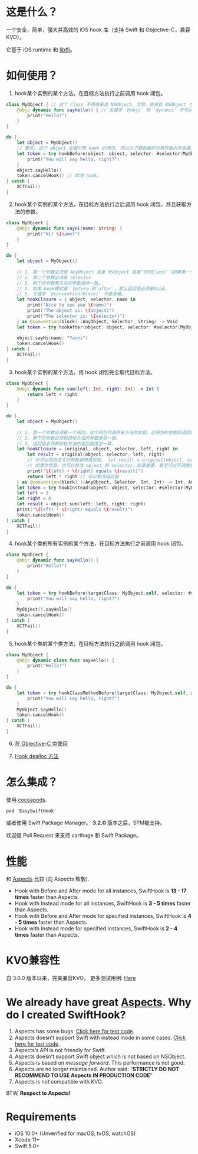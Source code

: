 # 这是什么？

一个安全，简单，强大并高效的 iOS hook 库（支持 Swift 和 Objective-C，兼容KVO）。

它基于 iOS runtime 和 [libffi](https://github.com/libffi/libffi)。

# 如何使用？

1. hook某个实例的某个方法，在目标方法执行之前调用 hook 闭包。

```swift
class MyObject { // 这个 Class 不用继承自 NSObject。当然，继承自 NSObject 也没问题。
    @objc dynamic func sayHello() { // 关键字 `@objc` 和 `dynamic` 不可以省略。
        print("Hello!")
    }
}

do {
    let object = MyObject()
    // 警告: 这个 object 会强引用 hook 的闭包. 所以为了避免循环引用导致内存泄漏，请确保 hook closure 不会强引用 object。 如果你想要在 hook closure 里访问object，请参考教程的第二步。
    let token = try hookBefore(object: object, selector: #selector(MyObject.sayHello)) {
        print("You will say hello, right?")
    }
    object.sayHello()
    token.cancelHook() // 取消 hook。
} catch {
    XCTFail()
}
```

2. hook某个实例的某个方法，在目标方法执行之后调用 hook 闭包，并且获取方法的参数。


```swift
class MyObject {
    @objc dynamic func sayHi(name: String) {
        print("Hi! \(name)")
    }
}

do {
    let object = MyObject()
    
    // 1. 第一个参数必须是 AnyObject 或者 NSObject 或者“你的Class”（如果第一个参数是“你的Class”，那么“你的Class”必须继承自 NSObject。否则会有编译错误 "XXX is not representable in Objective-C, so it cannot be used with '@convention(block)'"）
    // 2. 第二个参数必须是 Selector
    // 3. 剩下的参数和方法的参数保持一致。
    // 4. 如果 hook模式是 `before`和`after`，那么返回值必须是Void。
    // 5. 关键字 `@convention(block)` 不能省略。
    let hookClosure = { object, selector, name in
        print("Nice to see you \(name)")
        print("The object is: \(object)")
        print("The selector is: \(selector)")
    } as @convention(block) (AnyObject, Selector, String) -> Void
    let token = try hookAfter(object: object, selector: #selector(MyObject.sayHi), closure: hookClosure)
    
    object.sayHi(name: "Yanni")
    token.cancelHook()
} catch {
    XCTFail()
}
```

3. hook某个实例的某个方法，用 hook 闭包完全取代目标方法。

```swift
class MyObject {
    @objc dynamic func sum(left: Int, right: Int) -> Int {
        return left + right
    }
}

do {
    let object = MyObject()
    
    // 1. 第一个参数必须是一个闭包。这个闭包代表原来方法的实现。此闭包的参数和返回值必须和目标方法一致。
    // 2. 剩下的参数必须和目标方法的参数类型一致。
    // 3. 返回值必须和目标方法的返回值类型一致。
    let hookClosure = {original, object, selector, left, right in
        let result = original(object, selector, left, right)
        // 你可以用自定义的参数调用原实现。 let result = original(object, selector, 12, 27).
        // 如果你愿意，也可以修改 object 和 selector。如果需要，甚至可以不调用原实现。
        print("\(left) + \(right) equals \(result)")
        return left * right // 可以修改返回值
    } as @convention(block) ((AnyObject, Selector, Int, Int) -> Int, AnyObject, Selector, Int, Int) -> Int
    let token = try hookInstead(object: object, selector: #selector(MyObject.sum(left:right:)), closure: hookClosure)
    let left = 3
    let right = 4
    let result = object.sum(left: left, right: right)
    print("\(left) * \(right) equals \(result)")
    token.cancelHook()
} catch {
    XCTFail()
}
```

4. hook某个类的所有实例的某个方法，在目标方法执行之前调用 hook 闭包。


```swift
class MyObject {
    @objc dynamic func sayHello() {
        print("Hello!")
    }
}

do {
    let token = try hookBefore(targetClass: MyObject.self, selector: #selector(MyObject.sayHello)) {
        print("You will say hello, right?")
    }
    MyObject().sayHello()
    token.cancelHook()
} catch {
    XCTFail()
}
```

5. hook某个类的某个类方法，在目标方法执行之前调用 hook 闭包。

```swift
class MyObject {
    @objc dynamic class func sayHello() {
        print("Hello!")
    }
}

do {
    let token = try hookClassMethodBefore(targetClass: MyObject.self, selector: #selector(MyObject.sayHello)) {
        print("You will say hello, right?")
    }
    MyObject.sayHello()
    token.cancelHook()
} catch {
    XCTFail()
}
```

6. [在 Objective-C 中使用](../SwiftHookTests/SwiftHookOCTests.m)

7. [Hook dealloc 方法](../SwiftHookTests/SwiftHookTests.swift#L146)

# 怎么集成？

使用 [cocoapods](https://cocoapods.org/). 

```
pod 'EasySwiftHook'
```

或者使用 Swift Package Manager。 **3.2.0** 版本之后，SPM被支持。

欢迎提 Pull Request 来支持 carthage 和 Swift Package。

# [性能](../Documents/PERFORMANCE.md)

和 [Aspects](https://github.com/steipete/Aspects) 比较 (向 Aspects 致敬).

* Hook with Before and After mode for all instances, SwiftHook is **13 - 17 times** faster than Aspects.
* Hook with Instead mode for all instances, SwiftHook is **3 - 5 times** faster than Aspects.
* Hook with Before and After mode for specified instances, SwiftHook is **4 - 5 times** faster than Aspects.
* Hook with Instead mode for specified instances, SwiftHook is **2 - 4 times** faster than Aspects.

# KVO兼容性

自 3.0.0 版本以来，完美兼容KVO。
更多测试用例: [Here](../SwiftHookTests/Main/CompatibilityTests.swift)

# We already have great [Aspects](https://github.com/steipete/Aspects). Why do I created SwiftHook?

1. Aspects has some bugs. [Click here for test code](../SwiftHookTests/AspectsTests/AspectsErrorTests.m).
2. Aspects doesn’t support Swift with instead mode in some cases. [Click here for test code](../SwiftHookTests/AspectsTests/AspectsSwiftTests.swift).
3. Aspects’s API is not friendly for Swift.
4. Aspects doesn’t support Swift object which is not based on NSObject.
5. Aspects is based on *message forward*. This performance is not good.
6. Aspects are no longer maintained. Author said: “**STRICTLY DO NOT RECOMMEND TO USE Aspects IN PRODUCTION CODE**”
7. Aspects is not compatible with KVO.

BTW, **Respect to Aspects!**

# Requirements

- iOS 10.0+ (Unverified for macOS, tvOS, watchOS)
- Xcode 11+
- Swift 5.0+
